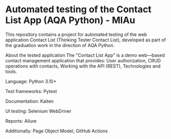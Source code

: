 # Automated testing of the Contact List App (AQA Python) - MIAu
This repository contains a project for automated testing of the web application Contact List (Thinking Tester Contact List), developed as part of the graduation work in the direction of AQA Python.

About the tested application
The "Contact List App" is a demo web—based contact management application that provides: User authorization, CRUD operations with contacts, Working with the API (REST), Technologies and tools.

Language: Python 3.10+

Test frameworks: Pytest

Documentation: Kaiten

UI testing: Selenium WebDriver

Reports: Allure

Additionally: Page Object Model, GitHub Actions

